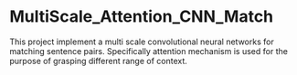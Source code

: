 # MultiScale_Attention_CNN_Match
This project implement a multi scale convolutional neural networks for matching sentence pairs. Specifically attention mechanism is used for the purpose of grasping different range of context.
